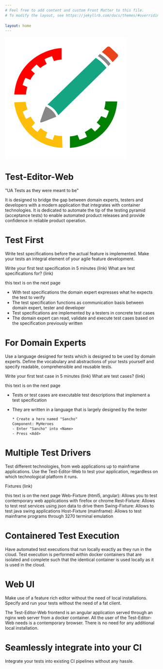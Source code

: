 ```yaml
---
# Feel free to add content and custom Front Matter to this file.
# To modify the layout, see https://jekyllrb.com/docs/themes/#overriding-theme-defaults

layout: home
---
```



![Test-Editor Logo](/images/Test-Editor_Logo_400x400.png)

# Test-Editor-Web
  
  "UA Tests as they were meant to be"
  
  It is designed to bridge the gap between domain experts, testers and developers with a modern application that integrates with container
  technologies. It is dedicated to automate the tip of the testing pyramid (acceptance tests) to enable automated product releases and
  provide confidence in reliable product operation.
  
# Test First

  Write test specifications before the actual feature is implemented. Make your tests an integral element of your agile feature development.
    
  Write your first test specification in 5 minutes (link)
  What are test specifications for? (link)

   this text is on the next page
   - With test specifications the domain expert expresses what he expects the test to verify
   - The test specification functions as communication basis between domain expert, tester and developer
   - Test specifications are implemented by a testers in concrete test cases
   - The domain expert can read, validate and execute test cases based on the specification previously written
    
# For Domain Experts

  Use a language designed for tests which is designed to be used by domain experts. Define the vocabulary and abstractions of your tests
  yourself and specify readable, comprehensible and reusable tests.
  
  Write your first test case in 5 minutes (link)
  What are test cases? (link)
  
  this text is on the next page
  - Tests or test cases are executable test descriptions that implement a test specification
  - They are written in a language that is largely designed by the tester
     
        * Create a hero named "Sancho"
        Component: MyHeroes
        - Enter "Sancho" into <Name>
        - Press <Add>
        
# Multiple Test Drivers
  Test different technologies, from web applications up to mainframe applications.
  Use the Test-Editor-Web to test your application, regardless on which technological platform it runs.

  Fixtures (link)

  this text is on the next page
  Web-Fixture (html5, angular): Allows you to test contemporary web applications with firefox or chrome
  Rest-Fixture: Allows to test rest services using json data to drive them
  Swing-Fixture: Allows to test java swing applications
  Host-Fixture (mainframe): Allows to test mainframe programs through 3270 terminal emulation
   
# Containered Test Execution

  Have automated test executions that run locally exactly as they run in the cloud.
  Test execution is performed within docker containers that are isolated and complete such that the identical container is used locally as it is used in the cloud.

# Web UI

  Make use of a feature rich editor without the need of local installations. Specify and run your tests without the need of a fat client.
    
  The Test-Editor-Web frontend is an angular application served through an nginx web server from a docker container. All the user of the
  Test-Editor-Web needs is a contemporary browser. There is no need for any additional local installation.
  
# Seamlessly integrate into your CI
  Integrate your tests into existing CI pipelines without any hassle.